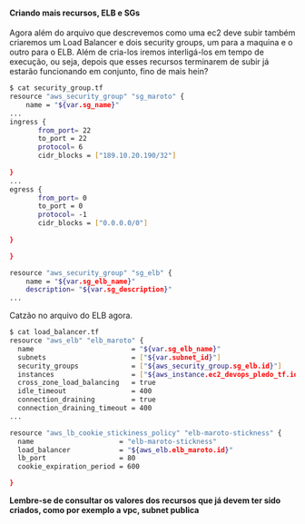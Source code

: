 #### Criando mais recursos, ELB e SGs

Agora além do arquivo que descrevemos como uma ec2 deve subir também criaremos um Load Balancer e dois security groups, um para a maquina e o outro para o ELB. 
Além de cria-los iremos interligá-los em tempo de execução, ou seja, depois que esses recursos terminarem de subir já estarão funcionando em conjunto, fino de mais hein?

```bash
$ cat security_group.tf
resource "aws_security_group" "sg_maroto" {
    name = "${var.sg_name}"
...
ingress {
       from_port= 22
       to_port = 22
       protocol= 6 
       cidr_blocks = ["189.10.20.190/32"]
    
}
...
egress {
       from_port= 0 
       to_port = 0
       protocol= -1
       cidr_blocks = ["0.0.0.0/0"]
    
}

}

resource "aws_security_group" "sg_elb" {
    name = "${var.sg_elb_name}"
    description= "${var.sg_description}"
...
```
Catzão no arquivo do ELB agora.

```bash
$ cat load_balancer.tf 
resource "aws_elb" "elb_maroto" {
  name                        = "${var.sg_elb_name}"
  subnets                     = ["${var.subnet_id}"]
  security_groups             = ["${aws_security_group.sg_elb.id}"]
  instances                   = ["${aws_instance.ec2_devops_pledo_tf.id}"]
  cross_zone_load_balancing   = true
  idle_timeout                = 400
  connection_draining         = true
  connection_draining_timeout = 400
...

resource "aws_lb_cookie_stickiness_policy" "elb-maroto-stickness" {
  name                     = "elb-maroto-stickness"
  load_balancer            = "${aws_elb.elb_maroto.id}"
  lb_port                  = 80
  cookie_expiration_period = 600

}

```
**Lembre-se de consultar os valores dos recursos que já devem ter sido criados, como por exemplo a vpc, subnet publica**

